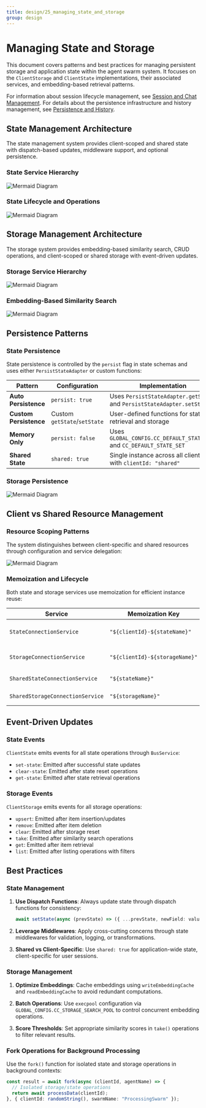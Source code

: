 ```yaml
---
title: design/25_managing_state_and_storage
group: design
---
```


# Managing State and Storage

This document covers patterns and best practices for managing persistent storage and application state within the agent swarm system. It focuses on the `ClientStorage` and `ClientState` implementations, their associated services, and embedding-based retrieval patterns.

For information about session lifecycle management, see [Session and Chat Management](#2.3). For details about the persistence infrastructure and history management, see [Persistence and History](#2.6).

## State Management Architecture

The state management system provides client-scoped and shared state with dispatch-based updates, middleware support, and optional persistence.

### State Service Hierarchy

![Mermaid Diagram](./diagrams\25_Managing_State_and_Storage_0.svg)

### State Lifecycle and Operations

![Mermaid Diagram](./diagrams\25_Managing_State_and_Storage_1.svg)

## Storage Management Architecture

The storage system provides embedding-based similarity search, CRUD operations, and client-scoped or shared storage with event-driven updates.

### Storage Service Hierarchy

![Mermaid Diagram](./diagrams\25_Managing_State_and_Storage_2.svg)

### Embedding-Based Similarity Search

![Mermaid Diagram](./diagrams\25_Managing_State_and_Storage_3.svg)

## Persistence Patterns

### State Persistence

State persistence is controlled by the `persist` flag in state schemas and uses either `PersistStateAdapter` or custom functions:

| Pattern | Configuration | Implementation |
|---------|--------------|----------------|
| **Auto Persistence** | `persist: true` | Uses `PersistStateAdapter.getState` and `PersistStateAdapter.setState` |
| **Custom Persistence** | Custom `getState`/`setState` | User-defined functions for state retrieval and storage |
| **Memory Only** | `persist: false` | Uses `GLOBAL_CONFIG.CC_DEFAULT_STATE_GET` and `CC_DEFAULT_STATE_SET` |
| **Shared State** | `shared: true` | Single instance across all clients with `clientId: "shared"` |

### Storage Persistence

![Mermaid Diagram](./diagrams\25_Managing_State_and_Storage_4.svg)

## Client vs Shared Resource Management

### Resource Scoping Patterns

The system distinguishes between client-specific and shared resources through configuration and service delegation:

![Mermaid Diagram](./diagrams\25_Managing_State_and_Storage_5.svg)

### Memoization and Lifecycle

Both state and storage services use memoization for efficient instance reuse:

| Service | Memoization Key | Lifecycle Management |
|---------|----------------|---------------------|
| `StateConnectionService` | `"${clientId}-${stateName}"` | Tracked in `SessionValidationService`, cleared on dispose |
| `StorageConnectionService` | `"${clientId}-${storageName}"` | Tracked in `SessionValidationService`, cleared on dispose |
| `SharedStateConnectionService` | `"${stateName}"` | No disposal - managed globally |
| `SharedStorageConnectionService` | `"${storageName}"` | No disposal - managed globally |

## Event-Driven Updates

### State Events

`ClientState` emits events for all state operations through `BusService`:

- `set-state`: Emitted after successful state updates
- `clear-state`: Emitted after state reset operations  
- `get-state`: Emitted after state retrieval operations

### Storage Events

`ClientStorage` emits events for all storage operations:

- `upsert`: Emitted after item insertion/updates
- `remove`: Emitted after item deletion
- `clear`: Emitted after storage reset
- `take`: Emitted after similarity search operations
- `get`: Emitted after item retrieval
- `list`: Emitted after listing operations with filters

## Best Practices

### State Management

1. **Use Dispatch Functions**: Always update state through dispatch functions for consistency:
   ```typescript
   await setState(async (prevState) => ({ ...prevState, newField: value }))
   ```

2. **Leverage Middlewares**: Apply cross-cutting concerns through state middlewares for validation, logging, or transformations.

3. **Shared vs Client-Specific**: Use `shared: true` for application-wide state, client-specific for user sessions.

### Storage Management

1. **Optimize Embeddings**: Cache embeddings using `writeEmbeddingCache` and `readEmbeddingCache` to avoid redundant computations.

2. **Batch Operations**: Use `execpool` configuration via `GLOBAL_CONFIG.CC_STORAGE_SEARCH_POOL` to control concurrent embedding operations.

3. **Score Thresholds**: Set appropriate similarity scores in `take()` operations to filter relevant results.

### Fork Operations for Background Processing

Use the `fork()` function for isolated state and storage operations in background contexts:

```typescript
const result = await fork(async (clientId, agentName) => {
  // Isolated storage/state operations
  return await processData(clientId);
}, { clientId: randomString(), swarmName: "ProcessingSwarm" });
```
